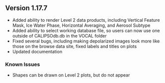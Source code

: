 ## Version 1.17.7
* Added ability to render Level 2 data products, including Vertical Feature Mask, Ice Water Phase, Horizontal Averaging, and Aerosol Subtype
* Added ability to select working database file, so users can now use one outside of CALIPSOdb.db in the VOCAL folder
* Fixed several bugs, including making depolarized images look more like those on the browse data site, fixed labels and titles on plots
* Updated documentation

### Known Issues
* Shapes can be drawn on Level 2 plots, but do not appear